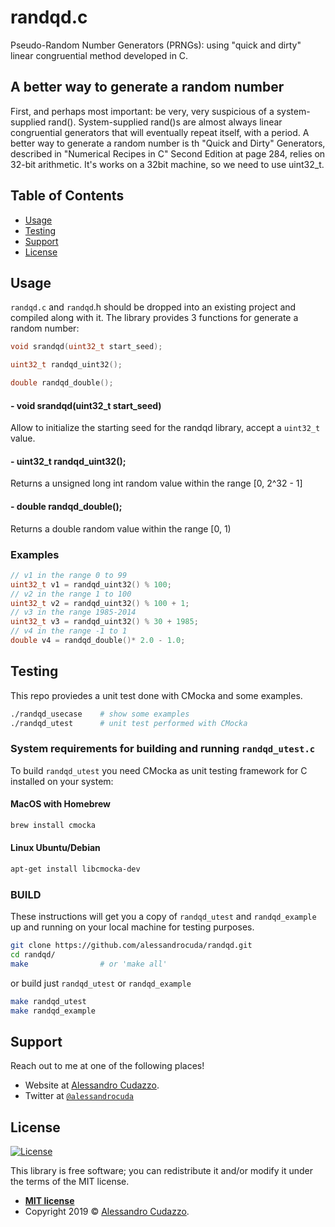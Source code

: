 # randqd.c
Pseudo-Random Number Generators (PRNGs): using "quick and dirty" linear congruential method developed in C.

## A better way to generate a random number    

First, and perhaps most important: be very, very suspicious of a 
system-supplied rand(). System-supplied rand()s are almost always 
linear congruential generators that will eventually repeat itself,
with a period.
A better way to generate a random number is th "Quick and Dirty" 
Generators, described in  "Numerical Recipes in C" Second Edition 
at page 284, relies on 32-bit arithmetic.
It's works on a 32bit machine, so we need to use uint32_t.

## Table of Contents 
- [Usage](#usage)
- [Testing](#testing)
- [Support](#support)
- [License](#license)


## Usage
``randqd.c`` and ``randqd``.h should be dropped into an existing project and compiled along with it. The library provides 3 functions for generate a random number:

```c
void srandqd(uint32_t start_seed);

uint32_t randqd_uint32();

double randqd_double();
```

#### - void srandqd(uint32_t start_seed)
Allow to initialize the starting seed for the randqd library, accept a ``uint32_t`` value.

#### - uint32_t randqd_uint32();
Returns a unsigned long int random value within the range [0, 2^32 - 1]

#### - double randqd_double();
Returns a double random value within the range [0, 1)

### Examples
```c
// v1 in the range 0 to 99
uint32_t v1 = randqd_uint32() % 100;
// v2 in the range 1 to 100
uint32_t v2 = randqd_uint32() % 100 + 1;    
// v3 in the range 1985-2014         
uint32_t v3 = randqd_uint32() % 30 + 1985;          
// v4 in the range -1 to 1
double v4 = randqd_double()* 2.0 - 1.0;
```
## Testing
This repo proviedes a unit test done with CMocka and some examples. 
```bash
./randqd_usecase    # show some examples
./randqd_utest      # unit test performed with CMocka
```
### System requirements for building and running ``randqd_utest.c``
To build ``randqd_utest``  you need CMocka as unit testing framework for C installed on your system:
#### MacOS with Homebrew
```bash
brew install cmocka
```
#### Linux Ubuntu/Debian
```bash
apt-get install libcmocka-dev 
```

### BUILD
These instructions will get you a copy of ``randqd_utest`` and ``randqd_example`` up and running on your local machine for testing purposes.

```bash
git clone https://github.com/alessandrocuda/randqd.git
cd randqd/
make                # or 'make all'
```

or build just ``randqd_utest``  or ``randqd_example``
```bash
make randqd_utest              
make randqd_example
```
## Support

Reach out to me at one of the following places!

- Website at <a href="https://alessandrocudazzo.it" target="_blank">Alessandro Cudazzo</a>.
- Twitter at <a href="http://twitter.com/alessandrocuda" target="_blank">`@alessandrocuda`</a>

## License
[![License](http://img.shields.io/:license-mit-blue.svg?style=flat-square)](http://badges.mit-license.org)

This library is free software; you can redistribute it and/or modify it under
the terms of the MIT license. 

- **[MIT license](LICENSE)**
- Copyright 2019 © <a href="https://alessandrocudazzo.it" target="_blank">Alessandro Cudazzo</a>.